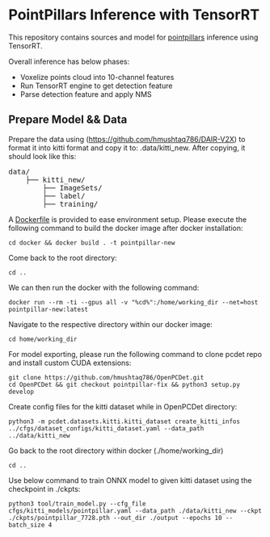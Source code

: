 # PointPillars Inference with TensorRT

This repository contains sources and model for [pointpillars](https://arxiv.org/abs/1812.05784) inference using TensorRT.

Overall inference has below phases:

- Voxelize points cloud into 10-channel features
- Run TensorRT engine to get detection feature
- Parse detection feature and apply NMS

## Prepare Model && Data
Prepare the data using (https://github.com/hmushtaq786/DAIR-V2X) to format it into kitti format and copy it to: .data/kitti_new.
After copying, it should look like this:
<pre>
data/
	├── kitti_new/
		├── ImageSets/
		├── label/
		├── training/
</pre>

A [Dockerfile](docker/Dockerfile) is provided to ease environment setup. Please execute the following command to build the docker image after docker installation:
```
cd docker && docker build . -t pointpillar-new
```
Come back to the root directory:
```
cd ..
```
We can then run the docker with the following command: 
```
docker run --rm -ti --gpus all -v "%cd%":/home/working_dir --net=host pointpillar-new:latest
```
Navigate to the respective directory within our docker image:
```
cd home/working_dir
```
For model exporting, please run the following command to clone pcdet repo and install custom CUDA extensions:
```
git clone https://github.com/hmushtaq786/OpenPCDet.git
cd OpenPCDet && git checkout pointpillar-fix && python3 setup.py develop
```
Create config files for the kitti dataset while in OpenPCDet directory:
```
python3 -m pcdet.datasets.kitti.kitti_dataset create_kitti_infos ../cfgs/dataset_configs/kitti_dataset.yaml --data_path ../data/kitti_new
```
Go back to the root directory within docker (./home/working_dir)
```
cd ..
```
Use below command to train ONNX model to given kitti dataset using the checkpoint in ./ckpts:
```
python3 tool/train_model.py --cfg_file cfgs/kitti_models/pointpillar.yaml --data_path ./data/kitti_new --ckpt ./ckpts/pointpillar_7728.pth --out_dir ./output --epochs 10 --batch_size 4
```


